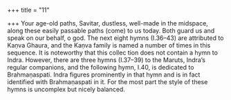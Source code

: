 +++
title = "11"

+++
Your age-old paths, Savitar, dustless, well-made in the midspace, along these easily passable paths (come) to us today. Both guard us and  speak on our behalf, o god.
The next eight hymns (I.36–43) are attributed to Kaṇva Ghaura, and the Kaṇva  family is named a number of times in this sequence. It is noteworthy that this collec tion does not contain a hymn to Indra. However, there are three hymns (I.37–39) to  the Maruts, Indra’s regular companions, and the following hymn, I.40, is dedicated  to Brahmaṇaspati. Indra figures prominently in that hymn and is in fact identified  with Brahmaṇaspati in it.
For the most part the style of these hymns is uncomplex but nicely balanced.
